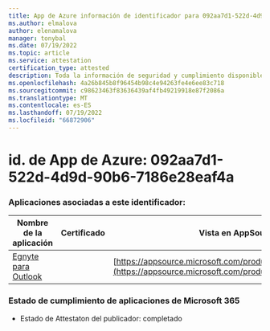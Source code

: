 ```yaml
---
title: App de Azure información de identificador para 092aa7d1-522d-4d9d-90b6-7186e28eaf4a
ms.author: elmalova
author: elenamalova
manager: tonybal
ms.date: 07/19/2022
ms.topic: article
ms.service: attestation
certification_type: attested
description: Toda la información de seguridad y cumplimiento disponible para 092aa7d1-522d-4d9d-90b6-7186e28eaf4a.
ms.openlocfilehash: 4a26b845b8f96454b98c4e94263fe4e6ee83c718
ms.sourcegitcommit: c98623463f83636439af4fb49219918e87f2086a
ms.translationtype: MT
ms.contentlocale: es-ES
ms.lasthandoff: 07/19/2022
ms.locfileid: "66872906"
---
```

# <a name="azure-app-id-092aa7d1-522d-4d9d-90b6-7186e28eaf4a"></a>id. de App de Azure: 092aa7d1-522d-4d9d-90b6-7186e28eaf4a


### <a name="apps-associated-with-this-id"></a>Aplicaciones asociadas a este identificador:
| **Nombre de la aplicación** | **Certificado** | **Vista en AppSource** |
|--------------|---------------|-----------------------|
| [Egnyte para Outlook](../forward/WA200004177.md) |  | [https://appsource.microsoft.com/product/office/WA200004177](https://appsource.microsoft.com/product/office/WA200004177) |

### <a name="microsoft-365-app-compliance-status"></a>Estado de cumplimiento de aplicaciones de Microsoft 365
- Estado de Attestaton del publicador: completado
